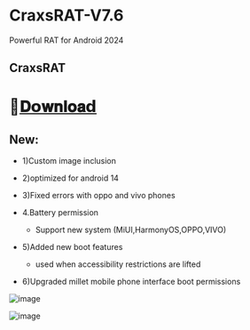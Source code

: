 # CraxsRAT-V7.6
Powerful RAT for Android 2024

## CraxsRAT

# 📁[𝐃𝗼𝐰𝐧𝐥𝐨𝐚𝗱](https://t.me/+X-3jumlwIe1lOTky)

## New:

- 1)Custom image inclusion 

- 2)optimized for android 14

- 3)Fixed errors with oppo and vivo phones

- 4.Battery permission
  - Support new system (MiUI,HarmonyOS,OPPO,VIVO)

- 5)Added new boot features
  - used when accessibility restrictions are lifted

- 6)Upgraded millet mobile phone interface boot permissions


![image](https://github.com/Iestaxl/CraxsRAT-7.5/assets/169180644/ef27a6ed-016b-4226-834f-1009ed8dbc5a)

![image](https://github.com/user-attachments/assets/b8fe5ede-f590-4b13-9d26-227789d8e211)

